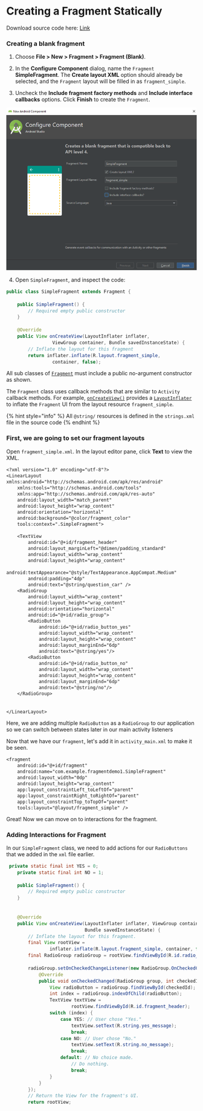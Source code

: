 # Creating a Fragment Statically

Download source code here: [Link](https://github.com/kaypohleb/Infosys-Fragments)

### Creating a blank fragment

 1. Choose **File &gt; New &gt; Fragment &gt; Fragment \(Blank\)**.

2. In the **Configure Component** dialog, name the `Fragment` **SimpleFragment**. The **Create layout XML** option should already be selected, and the `Fragment` layout will be filled in as `fragment_simple`.

3. Uncheck the **Include fragment factory methods** and **Include interface callbacks** options. Click **Finish** to create the `Fragment`.

![Dialog box for creating blank fragments](../.gitbook/assets/image%20%283%29.png)

 4. Open `SimpleFragment`, and inspect the code:

```java
public class SimpleFragment extends Fragment {

    public SimpleFragment() {
        // Required empty public constructor
    }

    @Override
    public View onCreateView(LayoutInflater inflater, 
                 ViewGroup container, Bundle savedInstanceState) {
        // Inflate the layout for this fragment
        return inflater.inflate(R.layout.fragment_simple, 
                 container, false);
```

All sub classes of [`Fragment`](https://developer.android.com/reference/android/app/Fragment.html) must include a public no-argument constructor as shown.

The `Fragment` class uses callback methods that are similar to `Activity` callback methods. For example, [`onCreateView()`](https://developer.android.com/reference/android/app/Fragment.html#onCreateView%28android.view.LayoutInflater,%20android.view.ViewGroup,%20android.os.Bundle%29) provides a [`LayoutInflater`](https://developer.android.com/reference/android/view/LayoutInflater.html) to inflate the `Fragment` UI from the layout resource `fragment_simple`.

{% hint style="info" %}
All `@string/` resources is defined in the `strings.xml` file in the source code
{% endhint %}

### First, we are going to set our fragment layouts

Open `fragment_simple.xml`. In the layout editor pane, click **Text** to view the XML.

```markup
<?xml version="1.0" encoding="utf-8"?>
<LinearLayout xmlns:android="http://schemas.android.com/apk/res/android"
    xmlns:tools="http://schemas.android.com/tools"
    xmlns:app="http://schemas.android.com/apk/res-auto"
    android:layout_width="match_parent"
    android:layout_height="wrap_content"
    android:orientation="horizontal"
    android:background="@color/fragment_color"
    tools:context=".SimpleFragment">

    <TextView
        android:id="@+id/fragment_header"
        android:layout_marginLeft="@dimen/padding_standard"
        android:layout_width="wrap_content"
        android:layout_height="wrap_content"
        android:textAppearance="@style/TextAppearance.AppCompat.Medium"
        android:padding="4dp"
        android:text="@string/question_car" />
    <RadioGroup
        android:layout_width="wrap_content"
        android:layout_height="wrap_content"
        android:orientation="horizontal"
        android:id="@+id/radio_group">
        <RadioButton
            android:id="@+id/radio_button_yes"
            android:layout_width="wrap_content"
            android:layout_height="wrap_content"
            android:layout_marginEnd="6dp"
            android:text="@string/yes"/>
        <RadioButton
            android:id="@+id/radio_button_no"
            android:layout_width="wrap_content"
            android:layout_height="wrap_content"
            android:layout_marginEnd="6dp"
            android:text="@string/no"/>
    </RadioGroup>


</LinearLayout>
```

Here, we are adding multiple `RadioButton` as a `RadioGroup` to our application so we can switch between states later in our main activity listeners

Now that we have our `fragment`, let's add it in `activity_main.xml` to make it be seen.

```markup
<fragment
    android:id="@+id/fragment"
    android:name="com.example.fragmentdemo1.SimpleFragment"
    android:layout_width="0dp"
    android:layout_height="wrap_content"
    app:layout_constraintLeft_toLeftOf="parent"
    app:layout_constraintRight_toRightOf="parent"
    app:layout_constraintTop_toTopOf="parent"
    tools:layout="@layout/fragment_simple" />
```

Great! Now we can move on to interactions for the fragment.

### Adding Interactions for Fragment

In our `SimpleFragment` class, we need to add actions for our `RadioButtons` that we added in the `xml` file earlier.

```java
 private static final int YES = 0;
    private static final int NO = 1;

    public SimpleFragment() {
        // Required empty public constructor
    }


    @Override
    public View onCreateView(LayoutInflater inflater, ViewGroup container,
                             Bundle savedInstanceState) {
        // Inflate the layout for this fragment.
        final View rootView =
                inflater.inflate(R.layout.fragment_simple, container, false);
        final RadioGroup radioGroup = rootView.findViewById(R.id.radio_group);

        radioGroup.setOnCheckedChangeListener(new RadioGroup.OnCheckedChangeListener() {
            @Override
            public void onCheckedChanged(RadioGroup group, int checkedId) {
                View radioButton = radioGroup.findViewById(checkedId);
                int index = radioGroup.indexOfChild(radioButton);
                TextView textView =
                        rootView.findViewById(R.id.fragment_header);
                switch (index) {
                    case YES: // User chose "Yes."
                        textView.setText(R.string.yes_message);
                        break;
                    case NO: // User chose "No."
                        textView.setText(R.string.no_message);
                        break;
                    default: // No choice made.
                        // Do nothing.
                        break;
                }
            }
        });
        // Return the View for the fragment's UI.
        return rootView;
```

